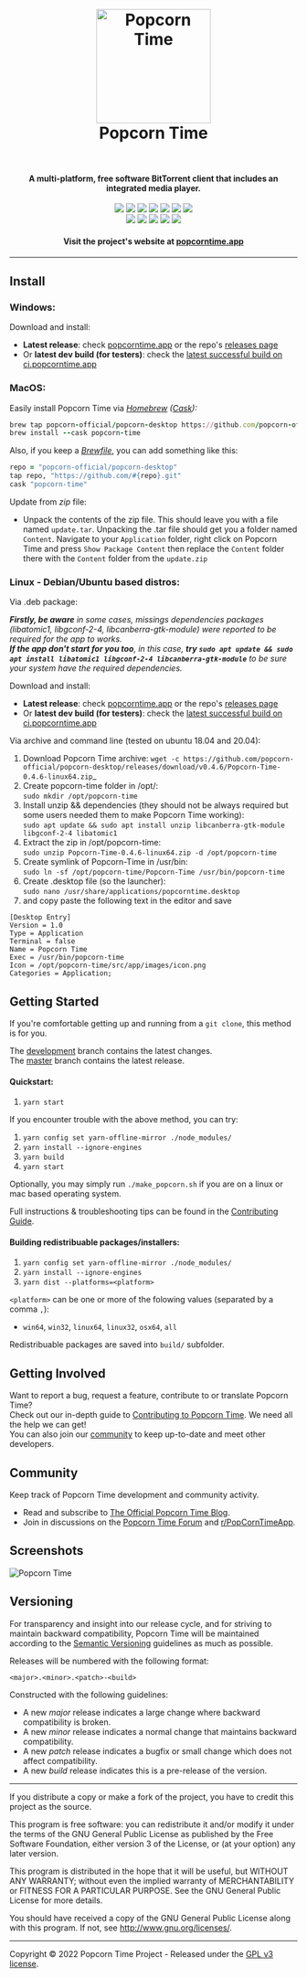 <h1 align="center">
  <br>
  <a href="https://popcorntime.app"><img src="https://avatars2.githubusercontent.com/u/7267937?s=200" alt="Popcorn Time" width="200"></a>
  <br>
  Popcorn Time
  <br>
  <br>
</h1>

<h4 align="center">A multi-platform, free software BitTorrent client that includes an integrated media player.</h4>

<p align="center">
  <a href="https://github.com/popcorn-official/popcorn-desktop/releases/latest"><img src="https://img.shields.io/github/v/release/popcorn-official/popcorn-desktop?color=brightgreen&label=latest%20release"></a>
  <a href="https://github.com/popcorn-official/popcorn-desktop/releases/latest"><img src="https://img.shields.io/github/release-date/popcorn-official/popcorn-desktop?label="></a>
  <a href="https://github.com/popcorn-official/popcorn-desktop/compare/master...development"><img src="https://img.shields.io/github/commits-since/popcorn-official/popcorn-desktop/latest?label=commits%20since"></a>
  <a href="https://github.com/popcorn-official/popcorn-desktop/commit/development"><img src="https://img.shields.io/github/last-commit/popcorn-official/popcorn-desktop?label=latest%20commit"></a>
  <a href="https://ci.popcorntime.app/job/Popcorn-Time-Desktop/"><img src="https://img.shields.io/badge/latest%20build-%23458-brightgreen"></a>
  <a href="https://ci.popcorntime.app/job/Popcorn-Time-Desktop/"><img src="https://img.shields.io/badge/-passing-brightgreen"></a>
  <a href="https://david-dm.org/popcorn-official/popcorn-desktop"><img src="https://img.shields.io/david/popcorn-official/popcorn-desktop?label=deps"></a><br>
  <a href="https://popcorntime.app"><img src="https://img.shields.io/website?down_color=red&down_message=offline&label=popcorntime.app&up_color=brightgreen&up_message=online&url=https%3A%2F%2Fpopcorntime.app"></a>
  <a href="https://ci.popcorntime.app"><img src="https://img.shields.io/website?down_color=red&down_message=offline&label=ci.popcorntime.app&up_color=brightgreen&up_message=online&url=https%3A%2F%2Fci.popcorntime.app"></a>
  <a href="https://blog.popcorntime.app"><img src="https://img.shields.io/website?down_color=red&down_message=offline&label=blog&up_color=brightgreen&up_message=online&url=https%3A%2F%2Fblog.popcorntime.app"></a>
  <a href="https://www.reddit.com/r/PopCornTimeApp"><img src="https://img.shields.io/reddit/subreddit-subscribers/PopCornTimeApp?color=red&label=reddit&style=flat"></a>
  <a href="https://discuss.popcorntime.app"><img src="https://img.shields.io/discourse/posts?color=blue&label=forum&server=https%3A%2F%2Fdiscuss.popcorntime.app&style=flat"></a>

<h4 align="center">Visit the project's website at <a href="https://popcorntime.app">popcorntime.app</a></h4>

***

## Install

### Windows:
Download and install:
  * **Latest release**: check [popcorntime.app](https://popcorntime.app/#get-app) or the repo's [releases page](https://github.com/popcorn-official/popcorn-desktop/releases)
  * Or **latest dev build (for testers)**: check the [latest successful build on ci.popcorntime.app](https://ci.popcorntime.app/job/Popcorn-Time-Desktop/lastSuccessfulBuild/)


### MacOS:
Easily install Popcorn Time via _[Homebrew](https://brew.sh) ([Cask](https://docs.brew.sh/Cask-Cookbook)):_
  ~~~ rb
  brew tap popcorn-official/popcorn-desktop https://github.com/popcorn-official/popcorn-desktop.git
  brew install --cask popcorn-time
  ~~~

Also, if you keep a [_Brewfile_](https://github.com/Homebrew/homebrew-bundle#usage), you can add something like this:
  ~~~ rb
  repo = "popcorn-official/popcorn-desktop"
  tap repo, "https://github.com/#{repo}.git"
  cask "popcorn-time"
  ~~~

Update from _zip_ file:  
  * Unpack the contents of the zip file. This should leave you with a file named `update.tar`. Unpacking the .tar file should get you a folder named `Content`. Navigate to your `Application` folder, right click on Popcorn Time and press `Show Package Content` then replace the `Content` folder there with the `Content` folder from the `update.zip`


### Linux - Debian/Ubuntu based distros:
Via .deb package:

  _**Firstly, be aware** in some cases, missings dependencies packages (libatomic1, libgconf-2-4, libcanberra-gtk-module) were reported to be required for the app to works.  
  **If the app don't start for you too**, in this case, **try `sudo apt update && sudo apt install libatomic1 libgconf-2-4 libcanberra-gtk-module`** to be sure your system have the required dependencies._

Download and install:
  * **Latest release**: check [popcorntime.app](https://popcorntime.app/#get-app) or the repo's [releases page](https://github.com/popcorn-official/popcorn-desktop/releases)
  * Or **latest dev build (for testers)**: check the [latest successful build on ci.popcorntime.app](https://ci.popcorntime.app/job/Popcorn-Time-Desktop/lastSuccessfulBuild/)

Via archive and command line (tested on ubuntu 18.04 and 20.04):
  1. Download Popcorn Time archive: `wget -c https://github.com/popcorn-official/popcorn-desktop/releases/download/v0.4.6/Popcorn-Time-0.4.6-linux64.zip`_
  2. Create popcorn-time folder in /opt/:  
  `sudo mkdir /opt/popcorn-time`  
  3. Install unzip && dependencies (they should not be always required but some users needed them to make Popcorn Time working):  
  `sudo apt update && sudo apt install unzip libcanberra-gtk-module libgconf-2-4 libatomic1`  
  4. Extract the zip in /opt/popcorn-time:  
  `sudo unzip Popcorn-Time-0.4.6-linux64.zip -d /opt/popcorn-time`  
  5. Create symlink of Popcorn-Time in /usr/bin:  
  `sudo ln -sf /opt/popcorn-time/Popcorn-Time /usr/bin/popcorn-time`  
  6. Create .desktop file (so the launcher):  
  `sudo nano /usr/share/applications/popcorntime.desktop`  
  7. and copy paste the following text in the editor and save  
  ```desktop
  [Desktop Entry]
  Version = 1.0
  Type = Application
  Terminal = false
  Name = Popcorn Time
  Exec = /usr/bin/popcorn-time
  Icon = /opt/popcorn-time/src/app/images/icon.png
  Categories = Application;
  ```


## Getting Started

If you're comfortable getting up and running from a `git clone`, this method is for you.

The [development](https://github.com/popcorn-official/popcorn-desktop/tree/development) branch contains the latest changes.  
The [master](https://github.com/popcorn-official/popcorn-desktop/tree/master) branch contains the latest release.

#### Quickstart:

1. `yarn start`

If you encounter trouble with the above method, you can try:

1. `yarn config set yarn-offline-mirror ./node_modules/`
2. `yarn install --ignore-engines`
3. `yarn build`
4. `yarn start`

Optionally, you may simply run `./make_popcorn.sh` if you are on a linux or mac based operating system.

Full instructions & troubleshooting tips can be found in the [Contributing Guide](CONTRIBUTING.md#contributing-to-popcorn-time).

#### Building redistribuable packages/installers:

1. `yarn config set yarn-offline-mirror ./node_modules/`
2. `yarn install --ignore-engines`
3. `yarn dist --platforms=<platform>`

`<platform>` can be one or more of the folowing values (separated by a comma `,`):
* `win64`, `win32`, `linux64`, `linux32`, `osx64`, `all`

Redistribuable packages are saved into `build/` subfolder.


## Getting Involved
Want to report a bug, request a feature, contribute to or translate Popcorn Time?  
Check out our in-depth guide to [Contributing to Popcorn Time](CONTRIBUTING.md#contributing-to-popcorn-time). We need all the help we can get!  
You can also join our [community](README.md#community) to keep up-to-date and meet other developers.  


<a name="community"></a>
## Community
Keep track of Popcorn Time development and community activity.
  * Read and subscribe to [The Official Popcorn Time Blog](https://blog.popcorntime.app/).
  * Join in discussions on the [Popcorn Time Forum](https://discuss.popcorntime.app) and [r/PopCornTimeApp](https://www.reddit.com/r/PopcornTimeApp).


## Screenshots
![Popcorn Time](https://cloud.githubusercontent.com/assets/8317250/10714437/b1e1dc8c-7b32-11e5-9c25-d9fbd5b2f3bd.png)


## Versioning
For transparency and insight into our release cycle, and for striving to maintain backward compatibility, Popcorn Time will be maintained according to the [Semantic Versioning](http://semver.org/) guidelines as much as possible.

Releases will be numbered with the following format:

`<major>.<minor>.<patch>-<build>`

Constructed with the following guidelines:

* A new *major* release indicates a large change where backward compatibility is broken.
* A new *minor* release indicates a normal change that maintains backward compatibility.
* A new *patch* release indicates a bugfix or small change which does not affect compatibility.
* A new *build* release indicates this is a pre-release of the version.


***

If you distribute a copy or make a fork of the project, you have to credit this project as the source.

This program is free software: you can redistribute it and/or modify it under the terms of the GNU General Public License as published by the Free Software Foundation, either version 3 of the License, or (at your option) any later version.

This program is distributed in the hope that it will be useful, but WITHOUT ANY WARRANTY; without even the implied warranty of MERCHANTABILITY or FITNESS FOR A PARTICULAR PURPOSE.  See the GNU General Public License for more details.

You should have received a copy of the GNU General Public License along with this program.  If not, see http://www.gnu.org/licenses/.

***

Copyright © 2022 Popcorn Time Project - Released under the [GPL v3 license](LICENSE.txt).
